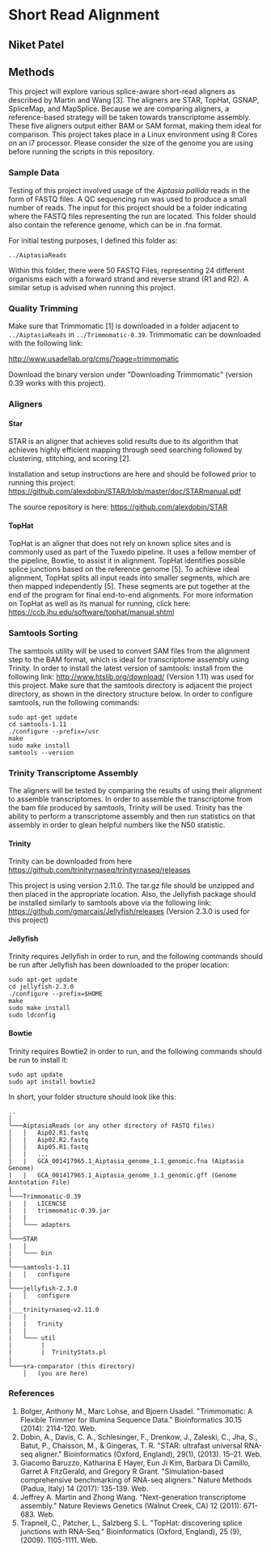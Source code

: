# Short Read Alignment

## Niket Patel

## Methods
This project will explore various splice-aware short-read aligners as described by Martin and Wang [3]. The aligners are STAR, TopHat, GSNAP, SpliceMap,
and MapSplice. Because we are comparing aligners, a reference-based strategy will be taken towards transcriptome assembly. These
five aligners output either BAM or SAM format, making them ideal for comparison. This project takes place in a Linux 
environment using 8 Cores on an i7 processor. Please consider the size of the genome you are using before running the 
scripts in this repository.

### Sample Data
Testing of this project involved usage of the *Aiptasia pallida* reads in the form of FASTQ files. A QC sequencing run
was used to produce a small number of reads. The input for this project should be a folder indicating where the 
FASTQ files representing the run are located. This folder should also contain the reference genome, which can be
in .fna format.

For initial testing purposes, I defined this folder as: 

`../AiptasiaReads`

Within this folder, there were 50 FASTQ Files, representing 24 different organisms each with a forward strand and
reverse strand (R1 and R2). A similar setup is advised when running this project.

### Quality Trimming
Make sure that Trimmomatic [1] is downloaded in a folder adjacent to `../AiptasiaReads` in `../Trimmomatic-0.39`. Trimmomatic
can be downloaded with the following link:

http://www.usadellab.org/cms/?page=trimmomatic

Download the binary version under "Downloading Trimmomatic" (version 0.39 works with this project).

### Aligners

#### Star
STAR is an aligner that achieves solid results due to its algorithm that achieves highly efficient mapping through
seed searching followed by clustering, stitching, and scoring [2].

Installation and setup instructions are here and should be followed prior to running this project: https://github.com/alexdobin/STAR/blob/master/doc/STARmanual.pdf

The source repository is here: https://github.com/alexdobin/STAR

#### TopHat
TopHat is an aligner that does not rely on known splice sites and is commonly used as part of the Tuxedo pipeline. It uses a fellow member of the pipeline,
Bowtie, to assist it in alignment. TopHat identifies possible splice junctions based on the reference genome [5]. To achieve ideal alignment, TopHat
splits all input reads into smaller segments, which are then mapped independently [5]. These segments are put together at the end of the program for final
end-to-end alignments. For more information on TopHat as well as its manual for running, click here: https://ccb.jhu.edu/software/tophat/manual.shtml


 
### Samtools Sorting
The samtools utility will be used to convert SAM files from the alignment step to the BAM format, which is ideal for 
transcriptome assembly using Trinity. In order to install the latest version of samtools: install from the 
following link: http://www.htslib.org/download/ (Version 1.11) was used for this project. Make sure that the samtools
directory is adjacent the project directory, as shown in the directory structure below. In order to configure samtools,
run the following commands:
```
sudo apt-get update
cd samtools-1.11
./configure --prefix=/usr
make
sudo make install
samtools --version
```

### Trinity Transcriptome Assembly
The aligners will be tested by comparing the results of using their alignment to assemble transcriptomes. In order to
assemble the transcriptome from the bam file produced by samtools, Trinity will be used. Trinity has the ability
to perform a transcriptome assembly and then run statistics on that assembly in order to glean helpful numbers like the
N50 statistic.

#### Trinity
Trinity can be downloaded from here https://github.com/trinityrnaseq/trinityrnaseq/releases

This project is using version 2.11.0. The tar.gz file should be unzipped and then placed in the appropriate location.
Also, the Jellyfish package should be installed similarly to samtools above via the following link:
https://github.com/gmarcais/Jellyfish/releases (Version 2.3.0 is used for this project)

#### Jellyfish
Trinity requires Jellyfish in order to run, and the following commands should be run after Jellyfish has been downloaded 
to the proper location:
```
sudo apt-get update
cd jellyfish-2.3.0
./configure --prefix=$HOME
make
sudo make install
sudo ldconfig
```

#### Bowtie
Trinity requires Bowtie2 in order to run, and the following commands should be run to install it:
```
sudo apt update
sudo apt install bowtie2
```


In short, your folder structure should look like this:

```
..    
│
└───AiptasiaReads (or any other directory of FASTQ files)
│   │   Aip02.R1.fastq
|   |   Aip02.R2.fastq
│   │   Aip05.R1.fastq
│   |   ...
|   |   GCA_001417965.1_Aiptasia_genome_1.1_genomic.fna (Aiptasia Genome)
|   |   GCA_001417965.1_Aiptasia_genome_1.1_genomic.gff (Genome Anntotation File)
|
└───Trimmomatic-0.39
|   |   LICENCSE
|   |   trimmomatic-0.39.jar
|   |
|   └─── adapters
|
└───STAR
|   |  
|   └─── bin
|
└───samtools-1.11
|   |   configure
|
└───jellyfish-2.3.0
|   |   configure
|
|___trinityrnaseq-v2.11.0
|   |
|   |   Trinity
|   |
|   └─── util
|        |
|        |  TrinityStats.pl
|
└───sra-comparator (this directory)
    │   (you are here)
```


### References
1. Bolger, Anthony M., Marc Lohse, and Bjoern Usadel. "Trimmomatic: A Flexible Trimmer for Illumina Sequence Data." Bioinformatics 30.15 (2014): 2114-120. Web.
2. Dobin, A., Davis, C. A., Schlesinger, F., Drenkow, J., Zaleski, C., Jha, S., Batut, P., Chaisson, M., & Gingeras, T. R. "STAR: ultrafast universal RNA-seq aligner." Bioinformatics (Oxford, England), 29(1), (2013). 15–21. Web.
3. Giacomo Baruzzo, Katharina E Hayer, Eun Ji Kim, Barbara Di Camillo, Garret A FitzGerald, and Gregory R Grant. "Simulation-based comprehensive benchmarking of RNA-seq aligners." Nature Methods (Padua, Italy) 14 (2017): 135-139. Web.
4. Jeffrey A. Martin and Zhong Wang. "Next-generation transcriptome assembly." Nature Reviews Genetics (Walnut Creek, CA) 12 (2011): 671-683. Web.
5. Trapnell, C., Patcher, L., Salzberg S. L. "TopHat: discovering splice junctions with RNA-Seq." Bioinformatics (Oxford, England), 25 (9), (2009). 1105-1111. Web.
